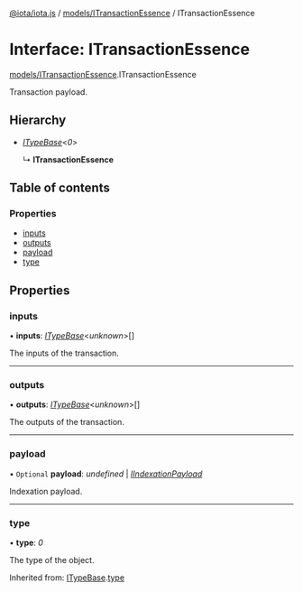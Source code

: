 [@iota/iota.js](../../README.md) / [models/ITransactionEssence](../../modules/models_itransactionessence.md) / ITransactionEssence

# Interface: ITransactionEssence

[models/ITransactionEssence](../../modules/models_itransactionessence.md).ITransactionEssence

Transaction payload.

## Hierarchy

* [*ITypeBase*](itypebase.itypebase.md)<*0*\>

  ↳ **ITransactionEssence**

## Table of contents

### Properties

- [inputs](itransactionessence.itransactionessence.md#inputs)
- [outputs](itransactionessence.itransactionessence.md#outputs)
- [payload](itransactionessence.itransactionessence.md#payload)
- [type](itransactionessence.itransactionessence.md#type)

## Properties

### inputs

• **inputs**: [*ITypeBase*](itypebase.itypebase.md)<*unknown*\>[]

The inputs of the transaction.

___

### outputs

• **outputs**: [*ITypeBase*](itypebase.itypebase.md)<*unknown*\>[]

The outputs of the transaction.

___

### payload

• `Optional` **payload**: *undefined* \| [*IIndexationPayload*](iindexationpayload.iindexationpayload.md)

Indexation payload.

___

### type

• **type**: *0*

The type of the object.

Inherited from: [ITypeBase](itypebase.itypebase.md).[type](itypebase.itypebase.md#type)
